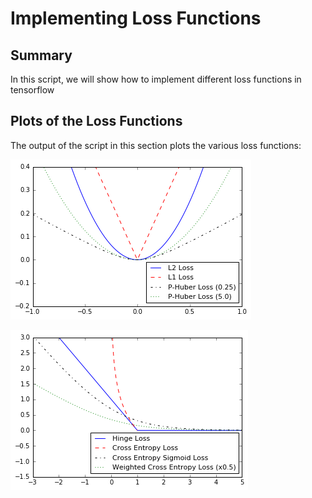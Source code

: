# Implementing Loss Functions

## Summary

In this script, we will show how to implement different loss functions in tensorflow

## Plots of the Loss Functions

The output of the script in this section plots the various loss functions:

![Loss Functions 1](../images/04_loss_fun1.png "Loss Functions 1")

![Loss Functions 2](../images/04_loss_fun2.png "Loss Functions 2")
